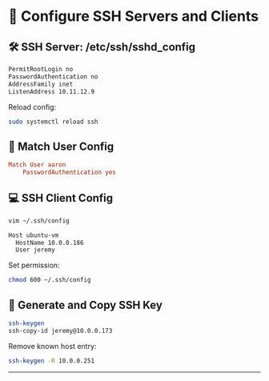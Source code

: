 # 🔐 Configure SSH Servers and Clients

## 🛠️ SSH Server: /etc/ssh/sshd_config

```bash
PermitRootLogin no
PasswordAuthentication no
AddressFamily inet
ListenAddress 10.11.12.9
```

Reload config:

```bash
sudo systemctl reload ssh
```

## 🎯 Match User Config

```conf
Match User aaron
    PasswordAuthentication yes
```

## 💻 SSH Client Config

```bash
vim ~/.ssh/config

Host ubuntu-vm
  HostName 10.0.0.186
  User jeremy
```

Set permission:

```bash
chmod 600 ~/.ssh/config
```

## 🔑 Generate and Copy SSH Key

```bash
ssh-keygen
ssh-copy-id jeremy@10.0.0.173
```

Remove known host entry:

```bash
ssh-keygen -R 10.0.0.251
```

---
